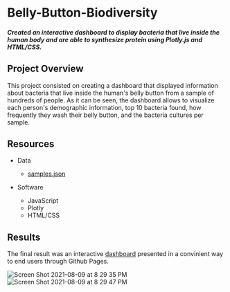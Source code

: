 # Belly-Button-Biodiversity
#### *Created an interactive dashboard to display bacteria that live inside the human body and are able to synthesize protein using Plotly.js and HTML/CSS.*

## Project Overview
This project consisted on creating a dashboard that displayed information about bacteria that live inside the human's belly button from a sample of hundreds of people. As it can be seen, the dashboard allows to visualize each person's demographic information, top 10 bacteria found, how frequently they wash their belly button, and the bacteria cultures per sample. 

## Resources
- Data
  - [samples.json](https://github.com/ayaakoub/Belly-Button-Biodiversity/blob/main/samples.json)

- Software
  - JavaScript
  - Plotly
  - HTML/CSS


## Results
The final result was an interactive [dashboard](https://https://ayaakoub.github.io/Belly_Button_Biodiversity/) presented in a convinient way to end users through Github Pages. 

![Screen Shot 2021-08-09 at 8 29 35 PM](https://user-images.githubusercontent.com/83378141/128790711-b5ab9a9e-6ae0-40d9-b08b-04b0a3e0f5fa.png)
![Screen Shot 2021-08-09 at 8 29 47 PM](https://user-images.githubusercontent.com/83378141/128790724-815daa87-0967-46fe-8c2d-825e032f2372.png)

